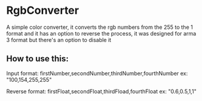 # RgbConverter
 
A simple color converter, it converts the rgb numbers from the 255 to the 1 format and it has an option to reverse the process,
it was designed for arma 3 format but there's an option to disable it

## How to use this:
Input format: firstNumber,secondNumber,thirdNumber,fourthNumber ex: "100,154,255,255"

Reverse format: firstFloat,secondFloat,thirdFload,fourthFloat ex: "0.6,0.5,1,1"
